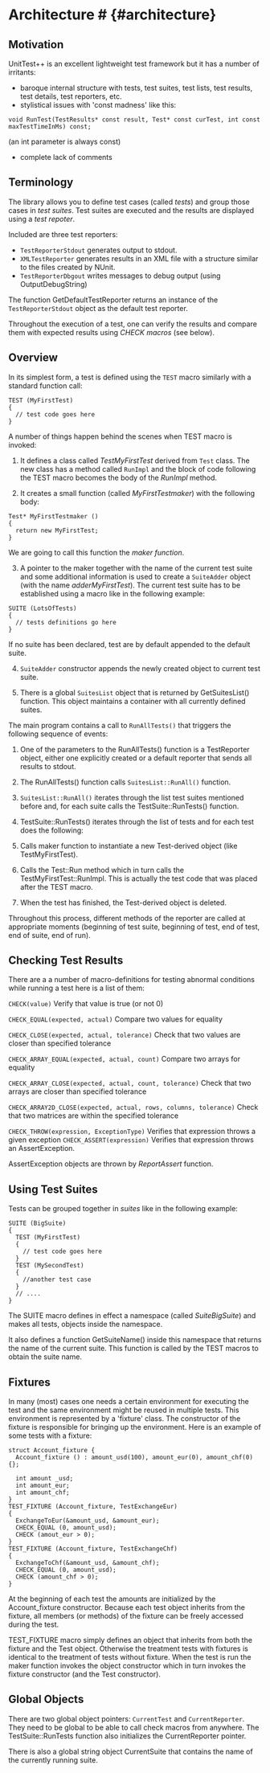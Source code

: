 
# Architecture #                                             {#architecture}

## Motivation ##
UnitTest++ is an excellent lightweight test framework but it has a number of
irritants:

* baroque internal structure with tests, test suites, test lists, test results, test details,
test reporters, etc.
* stylistical issues with 'const madness' like this:
``````
void RunTest(TestResults* const result, Test* const curTest, int const maxTestTimeInMs) const;
``````
(an int parameter is always const)
* complete lack of comments

## Terminology ##
The library allows you to define test cases (called _tests_) and group those cases
in _test suites_. Test suites are executed and the results are displayed using
a _test repoter_.

Included are three test reporters: 
* `TestReporterStdout` generates output to stdout.
* `XMLTestReporter` generates results in an XML file with a structure similar
to the files created by NUnit.
* `TestReporterDbgout` writes messages to debug output (using OutputDebugString)

The function GetDefaultTestReporter returns an instance of the `TestReporterStdout`
object as the default test reporter.

Throughout the execution of a test, one can verify the results and compare them with
expected results using _CHECK macros_ (see below).

## Overview ##
In its simplest form, a test is defined using the `TEST` macro similarly with a
standard function call:
``````
TEST (MyFirstTest)
{
  // test code goes here
}
``````
A number of things happen behind the scenes when TEST macro is invoked:

1. It defines a class called _TestMyFirstTest_ derived from
`Test` class. The new class has a method called `RunImpl` and the block of code
following the TEST macro becomes the body of the _RunImpl_ method.

2. It creates a small function (called _MyFirstTestmaker_) with the following body:
``````
Test* MyFirstTestmaker ()
{
  return new MyFirstTest;
}
``````
We are going to call this function the _maker function_.

3. A pointer to the maker together with the name of the current test suite and
some additional information is used to create a `SuiteAdder` object 
(with the name _adderMyFirstTest_). The current test suite has to be established
using a macro like in the following example:
``````
SUITE (LotsOfTests)
{
  // tests definitions go here
}
``````
If no suite has been declared, test are by default appended to the default suite.

4. `SuiteAdder` constructor appends the newly created object to current test
suite.

5. There is a global `SuitesList` object that is returned by GetSuitesList()
function. This object maintains a container with all currently defined suites.

The main program contains a call to `RunAllTests()` that triggers the following 
sequence of events:

1. One of the parameters to the RunAllTests() function is a TestReporter object,
either one explicitly created or a default reporter that sends all results to stdout.

2. The RunAllTests() function calls `SuitesList::RunAll()` function.

3. `SuitesList::RunAll()` iterates through the list  test suites mentioned before
and, for each suite calls the TestSuite::RunTests() function. 

4. TestSuite::RunTests() iterates through the list of tests and for each test does
the following:
  1. Calls maker function to instantiate a new Test-derived object (like TestMyFirstTest).
  2. Calls the Test::Run method which in turn calls the TestMyFirstTest::RunImpl.
     This is actually the test code that was placed after the TEST macro.
  3. When the test has finished, the Test-derived object is deleted.

Throughout this process, different methods of the reporter are called at appropriate
moments (beginning of test suite, beginning of test, end of test, end of suite,
end of run).


## Checking Test Results ##
There are a a number of macro-definitions for testing abnormal conditions while
running a test here is a list of them:

`CHECK(value)`  Verify that value is true (or not 0) 

`CHECK_EQUAL(expected, actual)` Compare two values for equality

`CHECK_CLOSE(expected, actual, tolerance)` Check that two values are closer than
 specified tolerance
 
`CHECK_ARRAY_EQUAL(expected, actual, count)` Compare two arrays for equality

`CHECK_ARRAY_CLOSE(expected, actual, count, tolerance)` Check that two arrays
 are closer than specified tolerance
 
`CHECK_ARRAY2D_CLOSE(expected, actual, rows, columns, tolerance)` Check that
 two matrices are within the specified tolerance
 
`CHECK_THROW(expression, ExceptionType)` Verifies that expression throws a given exception
`CHECK_ASSERT(expression)` Verifies that expression throws an AssertException. 

AssertException objects are thrown by _ReportAssert_ function.

## Using Test Suites ##
Tests can be grouped together in _suites_ like in the following example:
``````
SUITE (BigSuite)
{
  TEST (MyFirstTest)
  {
    // test code goes here
  }
  TEST (MySecondTest)
  {
    //another test case
  }
  // ....
}
``````
The SUITE macro defines in effect a namespace (called _SuiteBigSuite_) and makes
all tests, objects inside the namespace.

It also defines a function GetSuiteName() inside this namespace that returns the
name of the current suite. This function is called by the TEST macros to obtain
the suite name.

## Fixtures ##
In many (most) cases one needs a certain environment for executing the test and
the same environment might be reused in multiple tests. This environment is
represented by a 'fixture' class. The constructor of the fixture is responsible
for bringing up the environment. Here is an example of some tests with a fixture:
``````
struct Account_fixture {
  Account_fixture () : amount_usd(100), amount_eur(0), amount_chf(0) {};

  int amount _usd;
  int amount_eur;
  int amount_chf;
}
TEST_FIXTURE (Account_fixture, TestExchangeEur)
{
  ExchangeToEur(&amount_usd, &amount_eur);
  CHECK_EQUAL (0, amount_usd);
  CHECK (amout_eur > 0);
}
TEST_FIXTURE (Account_fixture, TestExchangeChf)
{
  ExchangeToChf(&amount_usd, &amount_chf);
  CHECK_EQUAL (0, amount_usd);
  CHECK (amount_chf > 0);
}
``````
At the beginning of each test the amounts are initialized by the Account_fixture
constructor. Because each test object inherits from the fixture, all members
(or methods) of the fixture can be freely accessed during the test.

TEST_FIXTURE macro simply defines an object that inherits from both the fixture
and the Test object. Otherwise the treatment tests with fixtures is identical
to the treatment of tests without fixture. When the test is run the maker function
invokes the object constructor which in turn invokes the fixture constructor
(and the Test constructor).

## Global Objects ##
There are two global object pointers: `CurrentTest` and `CurrentReporter`.
They need to be global to be able to call check macros from anywhere.
The TestSuite::RunTests function also initializes the CurrentReporter pointer.

There is also a global string object CurrentSuite that contains the name of the
currently running suite.

